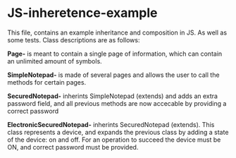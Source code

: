 # JS-inheretence-example
This file, contains an example inheritance and composition in JS. As well as some tests.
Class descriptions are as follows:
<p><b> Page-</b> is meant to contain a single page of information, which can contain an unlimited amount of symbols.</p>
<p><b>SimpleNotepad-</b> is made of several pages and allows the user to call the methods for certain pages.</p>
<p><b>SecuredNotepad-</b> inherints SimpleNotepad (extends) and adds an extra password field, and all previous methods are now accecable by providing a correct password</p>
<p><b>ElectronicSecuredNotepad-</b> inherints SecuredNotepad (extends). This class represents a device, and expands the previous class by adding a state of the device: on and off. For an operation to succeed the device must be ON, and correct password must be provided.</p>
